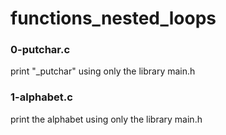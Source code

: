 # functions_nested_loops

### 0-putchar.c 
print "_putchar" using only the library main.h

### 1-alphabet.c 
print the alphabet using only the library main.h
